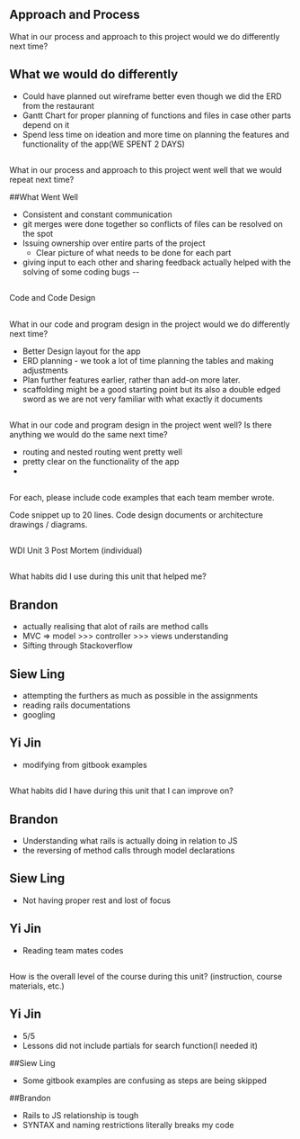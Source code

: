 ## Approach and Process
What in our process and approach to this project would we do differently next time?
## What we would do differently

* Could have planned out wireframe better even though we did the ERD from the restaurant
* Gantt Chart for proper planning of functions and files in case other parts depend on it
* Spend less time on ideation and more time on planning the features and functionality of the app(WE SPENT 2 DAYS)

##
What in our process and approach to this project went well that we would repeat next time?

##What Went Well

* Consistent and constant communication
* git merges were done together so conflicts of files can be resolved on the spot
* Issuing ownership over entire parts of the project
  * Clear picture of what needs to be done for each part
* giving input to each other and sharing feedback actually helped with the solving of some coding bugs
--
##
Code and Code Design

##
What in our code and program design in the project would we do differently next time?

* Better Design layout for the app
* ERD planning - we took a lot of time planning the tables and making adjustments
* Plan further features earlier, rather than add-on more later.
* scaffolding might be a good starting point but its also a double edged sword as we are not very familiar with what exactly it documents

##
What in our code and program design in the project went well? Is there anything we would do the same next time?

* routing and nested routing went pretty well
* pretty clear on the functionality of the app
*

##
For each, please include code examples that each team member wrote.

Code snippet up to 20 lines.
Code design documents or architecture drawings / diagrams.

##
WDI Unit 3 Post Mortem (individual)
##
What habits did I use during this unit that helped me?

## Brandon
* actually realising that alot of rails are method calls
* MVC => model >>> controller >>> views understanding
* Sifting through Stackoverflow


## Siew Ling
* attempting the furthers as much as possible in the assignments
* reading rails documentations
* googling

## Yi Jin

* modifying from gitbook examples

##
What habits did I have during this unit that I can improve on?

## Brandon
* Understanding what rails is actually doing in relation to JS
* the reversing of method calls through model declarations

## Siew Ling
* Not having proper rest and lost of focus

## Yi Jin
* Reading team mates codes

##
How is the overall level of the course during this unit? (instruction, course materials, etc.)

## Yi Jin
* 5/5
* Lessons did not include partials for search function(I needed it)

##Siew Ling
* Some gitbook examples are confusing as steps are being skipped

##Brandon

* Rails to JS relationship is tough
* SYNTAX and naming restrictions literally breaks my code
